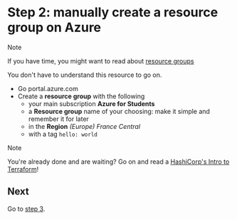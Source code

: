 # Step 2: manually create a resource group on Azure

> [!note]
> If you have time, you might want to read about [resource groups](https://learn.microsoft.com/fr-fr/azure/azure-resource-manager/management/manage-resource-groups-portal)
>
> You don't have to understand this resource to go on.

- Go portal.azure.com
- Create a **resource group** with the following
  - your main subscription **Azure for Students**
  - a **Resource group** name of your choosing: make it simple and remember it for later
  - in the **Region** *(Europe) France Central*
  - with a tag `hello: world`

> [!note]
> You're already done and are waiting?
> Go on and read a [HashiCorp's Intro to Terraform](https://developer.hashicorp.com/terraform/intro)!

## Next

Go to [step 3](./docs/STEP_3.md).
